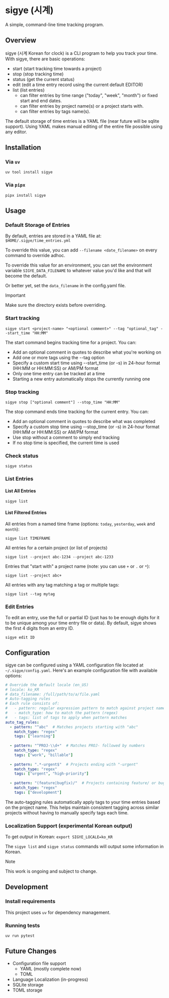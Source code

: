 # sigye (시계)

A simple, command-line time tracking program.

## Overview

sigye (시계 Korean for clock) is a CLI program to help you track your time. With sigye, there are basic operations:
* start (start tracking time towards a project)
* stop (stop tracking time)
* status (get the current status)
* edit (edit a time entry record using the current default EDITOR)
* list (list entries)
  * can filter entries by time range ("today", "week", "month") or fixed start and end dates.
  * can filter entries by project name(s) or a project starts with.
  * can filter entries by tags name(s).

The default storage of time entries is a YAML file (near future will be sqlite support). Using YAML makes manual editing of the entire file possible using any editor.

## Installation

### Via `uv`
```shell
uv tool install sigye
```

### Via `pipx`
```shell
pipx install sigye
```

## Usage

### Default Storage of Entries
By default, entries are stored in a YAML file at: `$HOME/.sigye/time_entries.yml`

To override this value, you can add `--filename <date_filename>` on every command to override adhoc.

To override this value for an environment, you can set the environment variable `SIGYE_DATA_FILENAME` to whatever value you'd like and that will become the default.

Or better yet, set the `data_filename` in the config.yaml file.

> [!IMPORTANT]  
> Make sure the directory exists before overriding.

### Start tracking
```shell
sigye start <project-name> "<optional comment>" --tag "optional_tag" --start_time "HH:MM"
```

The start command begins tracking time for a project. You can:
- Add an optional comment in quotes to describe what you're working on
- Add one or more tags using the --tag option
- Specify a custom start time using --start_time (or -s) in 24-hour format (HH:MM or HH:MM:SS) or AM/PM format
- Only one time entry can be tracked at a time
- Starting a new entry automatically stops the currently running one

### Stop tracking
```shell
sigye stop ["optional comment"] --stop_time "HH:MM"
```

The stop command ends time tracking for the current entry. You can:
- Add an optional comment in quotes to describe what was completed
- Specify a custom stop time using --stop_time (or -s) in 24-hour format (HH:MM or HH:MM:SS) or AM/PM format
- Use stop without a comment to simply end tracking
- If no stop time is specified, the current time is used

### Check status
```shell
sigye status
```

### List Entries
#### List All Entries
```shell
sigye list
```
#### List Filtered Entries

All entries from a named time frame (options: `today`, `yesterday`, `week` and `month`):
```shell
sigye list TIMEFRAME
```

All entries for a certain project (or list of projects)
```shell
sigye list --project abc-1234 --project abc-1233
```

Entries that "start with" a project name (note: you can use `+` or `.` or `*`):
```
sigye list --project abc+
```

All entries with any tag matching a tag or multiple tags:
```
sigye list --tag mytag
```

### Edit Entries
To edit an entry, use the full or partial ID (just has to be enough digits for it to be unique among your time entry file or data). By default, sigye shows the first 4 digits from an entry ID.
```shell
sigye edit ID
```

## Configuration

sigye can be configured using a YAML configuration file located at `~/.sigye/config.yaml`. Here's an example configuration file with available options:

```yaml
# Override the default locale (en_US)
# locale: ko_KR
# data_filename: /full/path/to/a/file.yaml
# Auto-tagging rules
# Each rule consists of:
#   - pattern: regular expression pattern to match against project name
#   - match_type: how to match the pattern (regex)
#   - tags: list of tags to apply when pattern matches
auto_tag_rules:
  - pattern: "^abc"  # Matches projects starting with "abc"
    match_type: "regex"
    tags: ["learning"]
  
  - pattern: "^PROJ-\\d+"  # Matches PROJ- followed by numbers
    match_type: "regex"
    tags: ["work", "billable"]
  
  - pattern: ".*-urgent$"  # Projects ending with "-urgent"
    match_type: "regex"
    tags: ["urgent", "high-priority"]
  
  - pattern: "(feature|bugfix)/"  # Projects containing feature/ or bugfix/
    match_type: "regex"
    tags: ["development"]
```

The auto-tagging rules automatically apply tags to your time entries based on the project name. This helps maintain consistent tagging across similar projects without having to manually specify tags each time.

### Localization Support (experimental Korean output)
To get *output* in Korean:
`export SIGYE_LOCALE=ko_KR`

The `sigye list` and `sigye status` commands will output some information in Korean.

> [!NOTE]
> This work is ongoing and subject to change.

## Development

### Install requirements

This project uses `uv` for dependency management.

### Running tests

```shell
uv run pytest
```

## Future Changes

* Configuration file support
  * YAML (mostly complete now)
  * TOML
* Language Localization (in-progress)
* SQLite storage
* TOML storage
